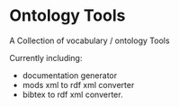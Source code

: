 # Ontology Tools
A Collection of vocabulary / ontology Tools 

Currently including:
- documentation generator
- mods xml to rdf xml converter
- bibtex to rdf xml converter.
